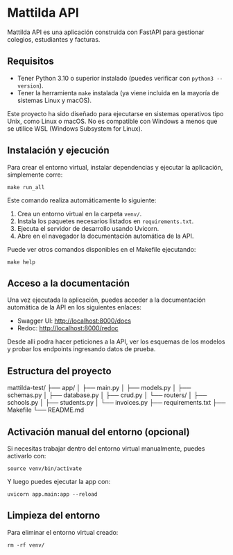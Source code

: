 # Mattilda API

Mattilda API es una aplicación construida con FastAPI para gestionar colegios, estudiantes y facturas.

## Requisitos

* Tener Python 3.10 o superior instalado (puedes verificar con `python3 --version`).
* Tener la herramienta `make` instalada (ya viene incluida en la mayoría de sistemas Linux y macOS).

Este proyecto ha sido diseñado para ejecutarse en sistemas operativos tipo Unix, como Linux o macOS. No es compatible con Windows a menos que se utilice WSL (Windows Subsystem for Linux).

## Instalación y ejecución

Para crear el entorno virtual, instalar dependencias y ejecutar la aplicación, simplemente corre:

```
make run_all
```

Este comando realiza automáticamente lo siguiente:

1. Crea un entorno virtual en la carpeta `venv/`.
2. Instala los paquetes necesarios listados en `requirements.txt`.
3. Ejecuta el servidor de desarrollo usando Uvicorn.
4. Abre en el navegador la documentación automática de la API.

Puede ver otros comandos disponibles en el Makefile ejecutando:

```
make help
```

## Acceso a la documentación

Una vez ejecutada la aplicación, puedes acceder a la documentación automática de la API en los siguientes enlaces:

* Swagger UI: [http://localhost:8000/docs](http://localhost:8000/docs)
* Redoc: [http://localhost:8000/redoc](http://localhost:8000/redoc)

Desde alli podra hacer peticiones a la API, ver los esquemas de los modelos y probar los endpoints ingresando datos de prueba.

## Estructura del proyecto

mattilda-test/
├── app/
│   ├── main.py
│   ├── models.py
│   ├── schemas.py
│   ├── database.py
│   ├── crud.py
│   └── routers/
│       ├── schools.py
│       ├── students.py
│       └── invoices.py
├── requirements.txt
├── Makefile
└── README.md

## Activación manual del entorno (opcional)

Si necesitas trabajar dentro del entorno virtual manualmente, puedes activarlo con:

```
source venv/bin/activate
```

Y luego puedes ejecutar la app con:

```
uvicorn app.main:app --reload
```

## Limpieza del entorno

Para eliminar el entorno virtual creado:

```
rm -rf venv/
```
